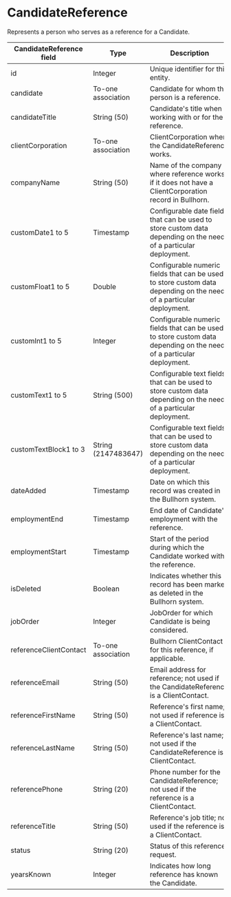 # CandidateReference

Represents a person who serves as a reference for a Candidate.

| **CandidateReference field** | **Type** | **Description** | **Not null** | **Read-only** |
| --- | --- | --- | --- | --- |
| id | Integer | Unique identifier for this entity. | X | X |
| candidate | To-one association | Candidate for whom this person is a reference. | X | |
| candidateTitle | String (50) | Candidate's title when working with or for the reference. | | |
| clientCorporation | To-one association | ClientCorporation where the CandidateReference works. | | |
| companyName | String (50) | Name of the company where reference works, if it does not have a ClientCorporation record in Bullhorn. | | |
| customDate1 to 5 | Timestamp | Configurable date fields that can be used to store custom data depending on the needs of a particular deployment. | | |
| customFloat1 to 5 | Double | Configurable numeric fields that can be used to store custom data depending on the needs of a particular deployment. | | |
| customInt1 to 5 | Integer | Configurable numeric fields that can be used to store custom data depending on the needs of a particular deployment. | | |
| customText1 to 5 | String (500) | Configurable text fields that can be used to store custom data depending on the needs of a particular deployment. | | |
| customTextBlock1 to 3 | String (2147483647) | Configurable text fields that can be used to store custom data depending on the needs of a particular deployment. | | |
| dateAdded | Timestamp | Date on which this record was created in the Bullhorn system. | X | |
| employmentEnd | Timestamp | End date of Candidate's employment with the reference. | | |
| employmentStart | Timestamp | Start of the period during which the Candidate worked with the reference. | | |
| isDeleted | Boolean | Indicates whether this record has been marked as deleted in the Bullhorn system. | X | |
| jobOrder | Integer | JobOrder for which Candidate is being considered. | | |
| referenceClientContact | To-one association | Bullhorn ClientContact for this reference, if applicable. | | |
| referenceEmail | String (50) | Email address for reference; not used if the CandidateReference is a ClientContact. | | |
| referenceFirstName | String (50) | Reference's first name; not used if reference is a ClientContact. | | |
| referenceLastName | String (50) | Reference's last name; not used if the CandidateReference is a ClientContact. | | |
| referencePhone | String (20) | Phone number for the CandidateReference; not used if the reference is a ClientContact. | | |
| referenceTitle | String (50) | Reference's job title; not used if the reference is a ClientContact. | | |
| status | String (20) | Status of this reference request. | | |
| yearsKnown | Integer | Indicates how long reference has known the Candidate. | | |